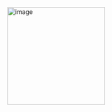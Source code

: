 <img width="223" alt="image" src="https://github.com/lsoares/mundo-retangulos/assets/674045/65b32768-1267-4a88-93b7-be07a57ea91f">
